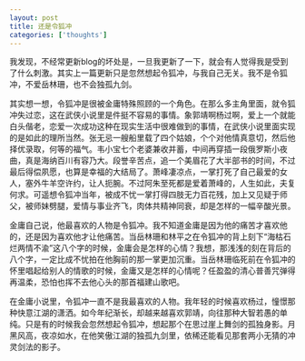 ```yaml
---
layout: post
title: 还是令狐冲
categories: ['thoughts']
---
```



我发现，不经常更新blog的坏处是，一旦我更新了一下，就会有人觉得我是受到了什么刺激。其实上一篇更新只是忽然想起令狐冲，与我自己无关。我不是令狐冲，不爱岳林珊，也不会独孤九剑。

其实想一想，令狐冲是很被金庸特殊照顾的一个角色。在那么多主角里面，就令狐冲失过恋，这在武侠小说里是件挺不容易的事情。象郭靖啊杨过啊，爱上一个就能白头偕老，恋爱一次成功这种在现实生活中很难做到的事情，在武侠小说里面实现的是如此的理所当然。张无忌一艘船里载了四个姑娘，个个对他情真意切，然后他择优录取，何等的福气。韦小宝七个老婆兼收并蓄，中间再穿插一段俄罗斯小夜曲，真是海纳百川有容乃大。段誉辛苦点，追一个美眉花了大半部书的时间，不过最后得偿夙愿，也算是幸福的大结局了。萧峰凄凉点，一掌打死了自己最爱的女人，塞外牛羊空许约，让人扼腕。不过阿朱至死都是爱着萧峰的，人生如此，夫复何求。可遥想令狐冲当年，被成不忧一掌打得四肢无力百花残，加上又见疑于师父，被师妹劈腿，爱情与事业齐飞，肉体共精神同衰，却是怎样的一幅辛酸光景。

金庸自己说，他最喜欢的人物是令狐冲。我不知道金庸是因为他的痛苦才喜欢他的，还是因为喜欢他才让他痛苦。当岳林珊和林平之在令狐冲的背上刻下“海枯石烂两情不渝”这八个字的时候，金庸会是怎样的心情？我想，那浅浅的刻在背后的八个字，一定比成不忧拍在他胸前的那一掌更加沉重。当岳林珊临死前在令狐冲的怀里唱起给别人的情歌的时候，金庸又是怎样的心情呢？任盈盈的清心普善咒弹得再温柔，恐怕也挥不去他心头的那首福建山歌吧。

在金庸小说里，令狐冲一直不是我最喜欢的人物。我年轻的时候喜欢杨过，憧憬那种快意江湖的潇洒。如今年纪渐长，却越来越喜欢郭靖，向往那种大智若愚的单纯。只是有的时候我会忽然想起令狐冲，想起那个在思过崖上舞剑的孤独身影。月黑风高，夜凉如水，在他笑傲江湖的独孤九剑里，依稀还能看见那套两小无猜的冲灵剑法的影子。

